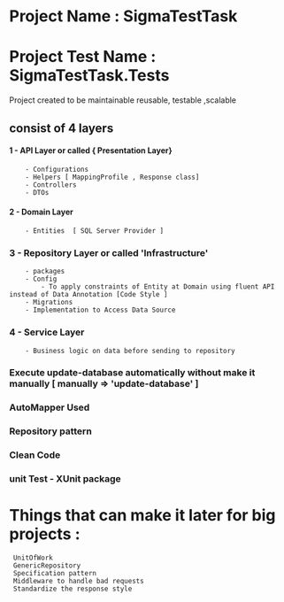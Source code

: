 # Project Name : SigmaTestTask 
# Project Test Name : SigmaTestTask.Tests

Project created to be maintainable  reusable, testable ,scalable

## consist of 4 layers
####	1 - API Layer or called { Presentation Layer} 	
		- Configurations
		- Helpers [ MappingProfile , Response class]
		- Controllers
		- DTOs
####	2 - Domain Layer 
		- Entities  [ SQL Server Provider ]
###	3 - Repository Layer or called 'Infrastructure'
		- packages 
		- Config
			- To apply constraints of Entity at Domain using fluent API instead of Data Annotation [Code Style ]
		- Migrations
		- Implementation to Access Data Source
###	4 - Service Layer 
		- Business logic on data before sending to repository


###  Execute  update-database automatically without make it manually [ manually => 'update-database' ]  
### AutoMapper Used
### Repository pattern
### Clean Code
### unit Test - XUnit package
# Things that can make it later for big projects : 
	 UnitOfWork
	 GenericRepository 
	 Specification pattern
	 Middleware to handle bad requests 
	 Standardize the response style
	
